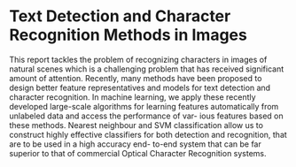 
# Text Detection and Character Recognition Methods in Images

This report tackles the problem of recognizing characters in images of natural scenes which is a challenging problem that has received significant amount of attention. Recently, many methods have been proposed to design better feature representatives and models for text detection and character recognition. In machine learning, we apply these recently developed large-scale algorithms for learning features automatically from unlabeled data and access the performance of var- ious features based on these methods. Nearest neighbour and SVM classification allow us to construct highly effective classifiers for both detection and recognition, that are to be used in a high accuracy end- to-end system that can be far superior to that of commercial Optical Character Recognition systems.

